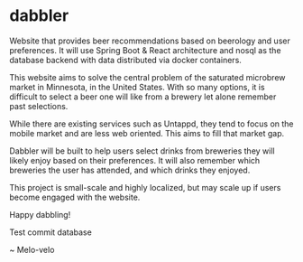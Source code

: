 # dabbler
Website that provides beer recommendations based on beerology and user preferences. It will use Spring Boot & React architecture and nosql as the database backend with data distributed via docker containers. 

This website aims to solve the central problem of the saturated microbrew market in Minnesota, in the United States. With so many options, it is difficult to select a beer one will like from a brewery let alone remember past selections.

While there are existing services such as Untappd, they tend to focus on the mobile market and are less web oriented. This aims to fill that market gap.

Dabbler will be built to help users select drinks from breweries they will likely enjoy based on their preferences. It will also remember which breweries the user has attended, and which drinks they enjoyed.

This project is small-scale and highly localized, but may scale up if users become engaged with the website.

Happy dabbling!

Test commit database

~ Melo-velo

